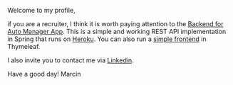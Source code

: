 Welcome to my profile,

if you are a recruiter, I think it is worth paying attention to the [Backend for Auto Manager App](https://github.com/MarcinKaminskiPL/auto-manager-back). This is a simple and working REST API implementation in Spring that runs on [Heroku](auto-manager-back.herokuapp.com). You can also run a [simple frontend](http://auto-manager-back.herokuapp.com/) in Thymeleaf.

I also invite you to contact me via [Linkedin](https://www.linkedin.com/in/marcinkami%C5%84ski/).

Have a good day!
Marcin

